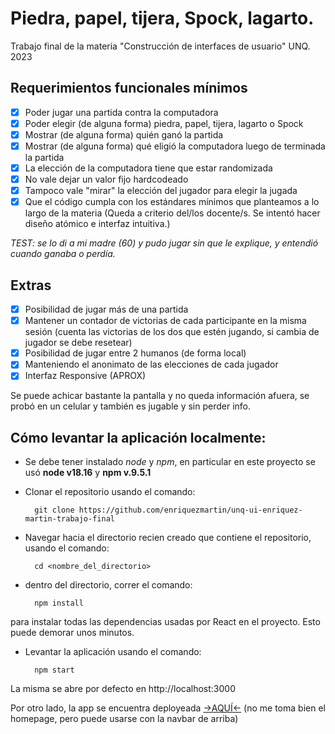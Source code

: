 # Piedra, papel, tijera, Spock, lagarto.
Trabajo final de la materia "Construcción de interfaces de usuario" UNQ. 2023

## Requerimientos funcionales mínimos 
- [x] Poder jugar una partida contra la computadora
- [x] Poder elegir (de alguna forma) piedra, papel, tijera, lagarto o Spock
- [x] Mostrar (de alguna forma) quién ganó la partida
- [x] Mostrar (de alguna forma) qué eligió la computadora luego de terminada la partida
- [x] La elección de la computadora tiene que estar randomizada
- [x] No vale dejar un valor fijo hardcodeado
- [x] Tampoco vale "mirar" la elección del jugador para elegir la jugada
- [x] Que el código cumpla con los estándares mínimos que planteamos a lo largo de la materia (Queda a criterio del/los docente/s. Se intentó hacer diseño atómico e interfaz intuitiva.)

 *TEST: se lo di a mi madre (60) y pudo jugar sin que le explique, y entendió cuando ganaba o perdía.*

## Extras
- [x] Posibilidad de jugar más de una partida
- [x] Mantener un contador de victorias de cada participante en la misma sesión (cuenta las victorias de los dos que estén jugando, si cambia de jugador se debe resetear)
- [x] Posibilidad de jugar entre 2 humanos (de forma local)
- [x] Manteniendo el anonimato de las elecciones de cada jugador
- [x] Interfaz Responsive (APROX)

Se puede achicar bastante la pantalla y no queda información afuera, se probó en un celular y también es jugable y sin perder info.

## Cómo levantar la aplicación localmente:
- Se debe tener instalado *node* y *npm*, en particular en este proyecto se usó **node v18.16** y **npm v.9.5.1**
- Clonar el repositorio usando el comando:

        git clone https://github.com/enriquezmartin/unq-ui-enriquez-martin-trabajo-final

- Navegar hacia el directorio recien creado que contiene el repositorio, usando el comando:

        cd <nombre_del_directorio>

- dentro del directorio, correr el comando: 

        npm install

para instalar todas las dependencias usadas por React en el proyecto. Esto puede demorar unos minutos.
- Levantar la aplicación usando el comando:

        npm start

La misma se abre por defecto en http://localhost:3000

Por otro lado, la app se encuentra deployeada [->AQUÍ<-](https://enriquezmartin.github.io/unq-ui-enriquez-martin-trabajo-final/) (no me toma bien el homepage, pero puede usarse con la navbar de arriba)